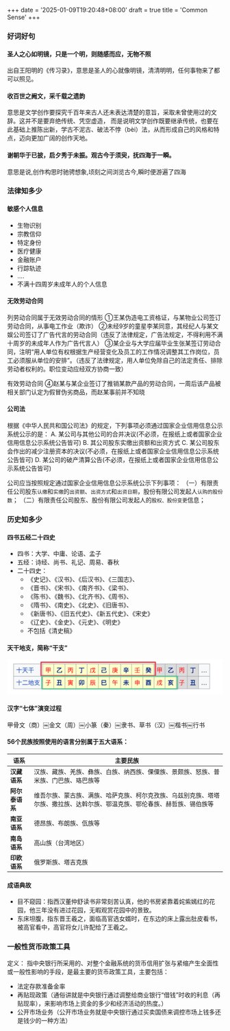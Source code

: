 +++
date = '2025-01-09T19:20:48+08:00'
draft = true
title = 'Common Sense'
+++

### 好词好句

#### 圣人之心如明镜，只是一个明，则随感而应，无物不照

出自王阳明的《传习录》，意思是圣人的心就像明镜，清清明明，任何事物来了都可以照见。



#### 收百世之阙文，采千载之遗韵

意思是文学创作要探究千百年来古人还未表达清楚的意旨，采取未曾使用过的文辞。这并不是要弃绝传统、凭空虚造，
而是说明文学创作既要继承传统，也要在此基础上推陈出新，学古不泥古、破法不悖（bèi）法，从而形成自己的风格和特点，迈向更加广阔的创作天地。

#### 谢朝华于已披，启夕秀于未振。观古今于须臾，抚四海于一瞬。

意思是说,创作构思时驰骋想象,顷刻之间浏览古今,瞬时便游遍了四海

### 法律知多少

#### 敏感个人信息

- 生物识别
- 宗教信仰
- 特定身份
- 医疗健康
- 金融账户
- 行踪轨迹
- ....
- 不满十四周岁未成年人的个人信息

#### 无效劳动合同

列劳动合同属于无效劳动合同的情形
①王某伪造电工资格证，与某物业公司签订劳动合同，从事电工作业（欺诈）
②未经9岁的童星李某同意，其经纪人与某文娱公司签订了广告代言的劳动合同（违反了法律规定，广告法规定，不得利用不满十周岁的未成年人作为广告代言人）
③某企业与大学应届毕业生张某签订劳动合同，注明“用人单位有权根据生产经营变化及员工的工作情况调整其工作岗位，员工必须服从单位的安排”。（违反了法律规定，用人单位免除自己的法定责任、排除劳动者权利的。职位变动应经双方协商一致）

有效劳动合同
④赵某与某企业签订了推销某款产品的劳动合同，一周后该产品被相关部门认定为假冒伪劣商品，而赵某事前并不知晓

#### 公司法

根据《中华人民共和国公司法》的规定，下列事项必须通过国家企业信用信息公示系统公示的是：
A. 某公司与其他公司的合并决议(不必须，在报纸上或者国家企业信用信息公示系统公告皆可)
B. 其公司股东实缴出资额和出资方式
C. 某公司股东会作出的减少注册资本的决议(不必须，在报纸上或者国家企业信用信息公示系统公告皆可)
D. 某公司的破产清算公告(不必须，在报纸上或者国家企业信用信息公示系统公告皆可)

公司应当按照规定通过国家企业信用信息公示系统公示下列事项：
（一）有限责任公司股东`认缴`和`实缴`的`出资额`、`出资方式`和`出资日期`，股份有限公司发起人`认购的股份数`；
（二）有限责任公司股东、股份有限公司发起人的`股权、股份变更`信息；

### 历史知多少

#### 四书五经二十四史

- 四书：大学、中庸、论语、孟子
- 五经：诗经、尚书、礼记、周易、春秋
- 二十四史：
  - 《史记》、《汉书》、《后汉书》、《三国志》、
  - 《晋书》、《宋书》、《南齐书》、《梁书》、
  - 《陈书》、《魏书》、《北齐书》、《周书》、
  - 《隋书》、《南史》、《北史》、《旧唐书》、
  - 《新唐书》、《旧五代史》、《新五代史》、《宋史》
  - 《辽史》、《金史》、《元史》、《明史》
  - 不包括《清史稿》

#### 天干地支，简称“干支”

![天干地支](../../assets/tiangandizhi.png)

#### 汉字“七体”演变过程

甲骨文（商）￼金文（周）￼小篆（秦）￼隶书、草书（汉）￼楷书￼行书

#### 56个民族按照使用的语言分别属于五大语系：

| **语系**    | **主要民族**                                                      |
|-----------|---------------------------------------------------------------|
| **汉藏语系**  | 汉族、藏族、羌族、彝族、白族、纳西族、傈僳族、景颇族、怒族、普米族、门巴族、珞巴族等                    |
| **阿尔泰语系** | 维吾尔族、蒙古族、满族、哈萨克族、柯尔克孜族、乌兹别克族、塔塔尔族、撒拉族、达斡尔族、鄂温克族、鄂伦春族、赫哲族、锡伯族等 |
| **南亚语系**  | 德昂族、布朗族、佤族等                                                   |
| **南岛语系**  | 高山族（台湾地区）                                                     |
| **印欧语系**  | 俄罗斯族、塔吉克族                                                     |

#### 成语典故
- 目不窥园：指西汉董仲舒读书非常刻苦认真，他的书房紧靠着姹紫嫣红的花园，他三年没有进过花园，无暇观赏花园中的景致。
- 东床坦腹，指东晋王羲之，面临高官选女婿时，在东边的床上露出肚皮看书，被高官看中，高官将女儿许配给了王羲之。

### 一般性货币政策工具

定义： 指中央银行所采用的、对整个金融系统的货币信用扩张与紧缩产生全面性或一般性影响的手段，是最主要的货币政策工具，主要包括：

- 法定存款准备金率
- 再贴现政策（通俗讲就是中央银行通过调整给商业银行“借钱”时收的利息（再贴现率），来影响市场上资金的多少和经济活动的热度。）
- 公开市场业务（公开市场业务就是中央银行通过买卖国债来调控市场上钱多还是钱少的一种方法）




